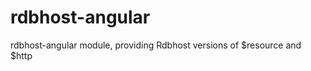 rdbhost-angular
===============

rdbhost-angular module, providing Rdbhost versions of $resource and $http
